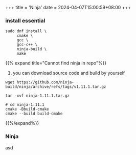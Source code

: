 +++
title = 'Ninja'
date = 2024-04-07T15:00:59+08:00
+++

### install essential
```shell
sudo dnf install \
     cmake \
     gcc \
     gcc-c++ \
     ninja-build \
     make
```
{{% expand title="Cannot find ninja in repo"%}}
1. you can download source code and build by yourself
```shell
wget https://github.com/ninja-build/ninja/archive/refs/tags/v1.11.1.tar.gz
```

```shell
tar -xvf ninja-1.11.1.tar.gz 
```

```shell
# cd ninja-1.11.1
cmake -Bbuild-cmake
cmake --build build-cmake
```
{{%/expand%}}

### Ninja 


asd